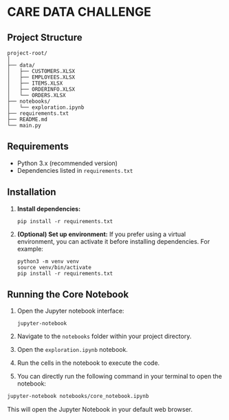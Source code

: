 # CARE DATA CHALLENGE



## Project Structure
```
project-root/
│
├── data/
│   ├── CUSTOMERS.XLSX
│   ├── EMPLOYEES.XLSX
│   ├── ITEMS.XLSX
│   ├── ORDERINFO.XLSX
│   └── ORDERS.XLSX
├── notebooks/
│   └── exploration.ipynb
├── requirements.txt
├── README.md
└── main.py
```

## Requirements

* Python 3.x (recommended version)
* Dependencies listed in `requirements.txt`

## Installation

1. **Install dependencies:**
   ```
   pip install -r requirements.txt
   ```

2. **(Optional) Set up environment:**
   If you prefer using a virtual environment, you can activate it before installing dependencies. For example:
   ```
   python3 -m venv venv
   source venv/bin/activate
   pip install -r requirements.txt
   ```

## Running the Core Notebook

1. Open the Jupyter notebook interface:
   ```
   jupyter-notebook
   ```

2. Navigate to the `notebooks` folder within your project directory.

3. Open the `exploration.ipynb` notebook.

4. Run the cells in the notebook to execute the code.

5. You can directly run the following command in your terminal to open the notebook:

```bash
jupyter-notebook notebooks/core_notebook.ipynb
```

This will open the Jupyter Notebook in your default web browser.

